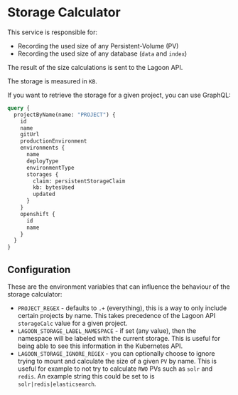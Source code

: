 # Storage Calculator

This service is responsible for:

* Recording the used size of any Persistent-Volume (PV)
* Recording the used size of any database (`data` and `index`)

The result of the size calculations is sent to the Lagoon API.

The storage is measured in `KB`.

If you want to retrieve the storage for a given project, you can use GraphQL:

```graphql
query {
  projectByName(name: "PROJECT") {
    id
    name
    gitUrl
    productionEnvironment
    environments {
      name
      deployType
      environmentType
      storages {
        claim: persistentStorageClaim
        kb: bytesUsed
        updated
      }
    }
    openshift {
      id
      name
    }
  }
}
```

## Configuration

These are the environment variables that can influence the behaviour of the storage calculator:

* `PROJECT_REGEX` - defaults to `.+` (everything), this is a way to only include certain projects by name. This takes precedence of the Lagoon API `storageCalc` value for a given project.
* `LAGOON_STORAGE_LABEL_NAMESPACE` - if set (any value), then the namespace will be labeled with the current storage. This is useful for being able to see this information in the Kubernetes API.
* `LAGOON_STORAGE_IGNORE_REGEX` - you can optionally choose to ignore trying to mount and calculate the size of a given `PV` by name. This is useful for example to not try to calculate `RWO` PVs such as `solr` and `redis`. An example string this could be set to is `solr|redis|elasticsearch`.
